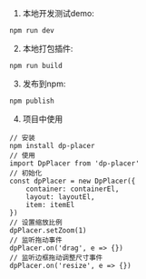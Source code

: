 1. 本地开发测试demo:
```
npm run dev
```
2. 本地打包插件:
```
npm run build
```
3. 发布到npm:
```
npm publish
```
4. 项目中使用
```
// 安装
npm install dp-placer
// 使用
import DpPlacer from 'dp-placer'
// 初始化
const dpPlacer = new DpPlacer({
    container: containerEl,
    layout: layoutEl,
    item: itemEl
})
// 设置缩放比例
dpPlacer.setZoom(1)
// 监听拖动事件
dpPlacer.on('drag', e => {})
// 监听边框拖动调整尺寸事件
dpPlacer.on('resize', e => {})
```